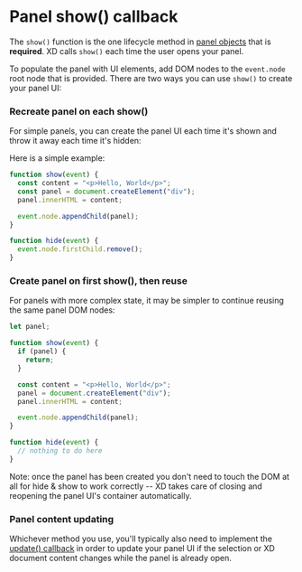 # Panel show() callback

The `show()` function is the one lifecycle method in [panel objects](/develop/plugin-development/plugin-structure/handlers/#panel) that is **required**. XD calls `show()` each time the user opens your panel.

To populate the panel with UI elements, add DOM nodes to the `event.node` root node that is provided. There are two ways you can use `show()` to create your panel UI:

### Recreate panel on each show()

For simple panels, you can create the panel UI each time it's shown and throw it away each time it's hidden:

Here is a simple example:

```js
function show(event) {
  const content = "<p>Hello, World</p>";
  const panel = document.createElement("div");
  panel.innerHTML = content;

  event.node.appendChild(panel);
}

function hide(event) {
  event.node.firstChild.remove();
}
```

### Create panel on first show(), then reuse

For panels with more complex state, it may be simpler to continue reusing the same panel DOM nodes:

```js
let panel;

function show(event) {
  if (panel) {
    return;
  }

  const content = "<p>Hello, World</p>";
  panel = document.createElement("div");
  panel.innerHTML = content;

  event.node.appendChild(panel);
}

function hide(event) {
  // nothing to do here
}
```

Note: once the panel has been created you don't need to touch the DOM at all for hide & show to work correctly -- XD takes care of closing and reopening the panel UI's container automatically.

### Panel content updating

Whichever method you use, you'll typically also need to implement the [update() callback](/develop/reference/ui/panels/update/) in order to update your panel UI if the selection or XD document content changes while the panel is already open.
